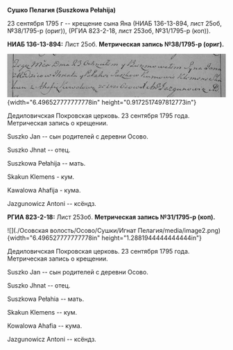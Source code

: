 **Сушко Пелагия (Suszkowa Pełahija)**

23 сентября 1795 г -- крещение сына Яна (НИАБ 136-13-894, лист 25об,
№38/1795-р (ориг)), (РГИА 823-2-18, лист 253об, №31/1795-р (коп)).

**НИАБ 136-13-894:** Лист 25об. **Метрическая запись №38/1795-р
(ориг).**

![](./media/c352bf1bc1566ecbee9d4904ef7b9a732046caa7.png){width="6.496527777777778in"
height="0.9172517497812773in"}

Дедиловичская Покровская церковь. 23 сентября 1795 года. Метрическая
запись о крещении.

Suszko Jan -- сын родителей с деревни Осовo.

Suszko Jhnat -- отец.

Suszkowa Pełahija -- мать.

Skakun Klemens - кум.

Kawalowa Ahafija - кума.

Jazgunowicz Antoni -- ксёндз.

**РГИА 823-2-18:** Лист 253об. **Метрическая запись №31/1795-р (коп).**

![](./Осовская волость/Осово/Сушки/Игнат Пелагия/media/image2.png){width="6.496527777777778in"
height="1.2881944444444444in"}

Дедиловичская Покровская церковь. 23 сентября 1795 года. Метрическая
запись о крещении.

Suszko Jan -- сын родителей с деревни Осово.

Suszko Jhnat -- отец.

Suszkowa Pełahia -- мать.

Skakun Klemens -- кум.

Kowalowa Ahafia -- кума.

Jazgunowicz Antoni -- ксёндз.
